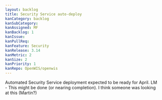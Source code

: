 ```yaml
---
layout: backlog
title: Security Service auto-deploy
kanCategory: backlog
kanSubCategory: 
kanAssigned: MF
kanBacklog: 1
kanIssue:
kanPullReq:
kanFeature: Security
kanRelease: 3.14
kanMetric: 2
kanSize: 2
kanPriority: 1
kanRepo: OpenWIS/openwis
---
```


Automated Security Service deployment expected to be ready for April. LM - This might be done (or nearing completion). I think someone was looking at this (Martin?)
